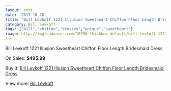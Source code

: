 ```yaml
---
layout: post
date: '2017-10-28'
title: "Bill Levkoff 1221 Illusion Sweetheart Chiffon Floor Length Bridesmaid Dress"
category: Bill Levkoff
tags: ["bill","chiffon","dresses","unique","sweetheart"]
image: http://img.eudances.com/19780-thickbox_default/bill-levkoff-1221-illusion-sweetheart-chiffon-floor-length-bridesmaid-dress.jpg
---
```

Bill Levkoff 1221 Illusion Sweetheart Chiffon Floor Length Bridesmaid Dress

On Sales: **$495.99**
<a href="https://www.eudances.com/en/bill-levkoff/5885-bill-levkoff-1221-illusion-sweetheart-chiffon-floor-length-bridesmaid-dress.html"><amp-img layout="responsive" width="600" height="600" src="//img.eudances.com/19780-thickbox_default/bill-levkoff-1221-illusion-sweetheart-chiffon-floor-length-bridesmaid-dress.jpg" alt="Bill Levkoff 1221 Illusion Sweetheart Chiffon Floor Length Bridesmaid Dress 0" /></a>
<a href="https://www.eudances.com/en/bill-levkoff/5885-bill-levkoff-1221-illusion-sweetheart-chiffon-floor-length-bridesmaid-dress.html"><amp-img layout="responsive" width="600" height="600" src="//img.eudances.com/19781-thickbox_default/bill-levkoff-1221-illusion-sweetheart-chiffon-floor-length-bridesmaid-dress.jpg" alt="Bill Levkoff 1221 Illusion Sweetheart Chiffon Floor Length Bridesmaid Dress 1" /></a>

Buy it: [Bill Levkoff 1221 Illusion Sweetheart Chiffon Floor Length Bridesmaid Dress](https://www.eudances.com/en/bill-levkoff/5885-bill-levkoff-1221-illusion-sweetheart-chiffon-floor-length-bridesmaid-dress.html "Bill Levkoff 1221 Illusion Sweetheart Chiffon Floor Length Bridesmaid Dress")

View more: [Bill Levkoff](https://www.eudances.com/en/57-bill-levkoff "Bill Levkoff")